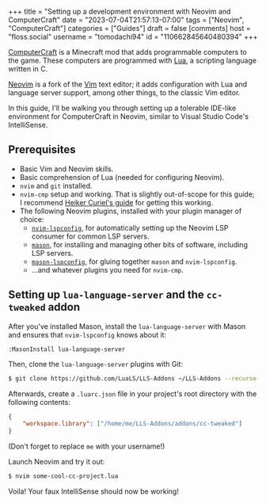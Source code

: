 +++
title = "Setting up a development environment with Neovim and ComputerCraft"
date = "2023-07-04T21:57:13-07:00"
tags = ["Neovim", "ComputerCraft"]
categories = ["Guides"]
draft = false
[comments]
host = "floss.social"
username = "tomodachi94"
id = "110662845640480394"
+++

[ComputerCraft](https://tweaked.cc) is a Minecraft mod that adds programmable computers to the game. These computers are programmed with [Lua](https://lua.org), a scripting language written in C.

[Neovim](https://neovim.io) is a fork of the [Vim](https://vim.org) text editor; it adds configuration with Lua and language server support, among other things, to the classic Vim editor.

In this guide, I'll be walking you through setting up a tolerable IDE-like environment for ComputerCraft in Neovim, similar to Visual Studio Code's IntelliSense.

## Prerequisites
* Basic Vim and Neovim skills.
* Basic comprehension of Lua (needed for configuring Neovim).
* `nvim` and `git` installed.
* `nvim-cmp` setup and working. That is slightly out-of-scope for this guide; I recommend [Heiker Curiel's guide](https://vonheikemen.github.io/devlog/tools/setup-nvim-lspconfig-plus-nvim-cmp/) for getting this working.
* The following Neovim plugins, installed with your plugin manager of choice:
    + [`nvim-lspconfig`](https://github.com/neovim/nvim-lspconfig), for automatically setting up the Neovim LSP consumer for common LSP servers.
    + [`mason`](https://github.com/williamboman/mason.nvim), for installing and managing other bits of software, including LSP servers.
    + [`mason-lspconfig`](https://github.com/williamboman/mason-lspconfig.nvim), for gluing together `mason` and `nvim-lspconfig`.
    + ...and whatever plugins you need for `nvim-cmp`.

## Setting up `lua-language-server` and the `cc-tweaked` addon
After you've installed Mason, install the `lua-language-server` with Mason and ensures that `nvim-lspconfig` knows about it:

```vim
:MasonInstall lua-language-server
```

Then, clone the `lua-language-server` plugins with Git:

```sh
$ git clone https://github.com/LuaLS/LLS-Addons ~/LLS-Addons --recurse-submodules --shallow-submodules --depth=1
```

Afterwards, create a `.luarc.json` file in your project's root directory with the following contents:

```json
{
    "workspace.library": ["/home/me/LLS-Addons/addons/cc-tweaked"]
}
```
(Don't forget to replace `me` with your username!)

Launch Neovim and try it out:
```sh
$ nvim some-cool-cc-project.lua
```

Voila! Your faux IntelliSense should now be working!
